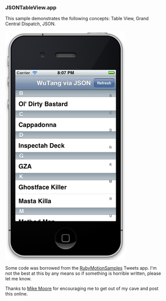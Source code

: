 ### JSONTableView.app

This sample demonstrates the following concepts: Table View, Grand Central Dispatch, JSON.

![screenshot](https://github.com/diemer/JSONTableView/blob/master/screenShot.png?raw=true "Screenshot")

Some code was borrowed from the [RubyMotionSamples](https://github.com/HipByte/RubyMotionSamples) Tweets app. I'm not the best at this by any means so if something is horrible written, please let me know.

Thanks to [Mike Moore](http://blowmage.com/ "Mike Moore") for encouraging me to get out of my cave and post this online.
